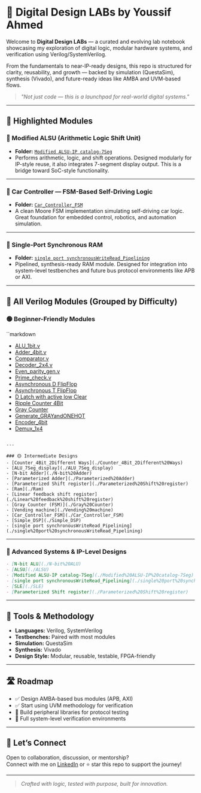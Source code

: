 # 🚀 Digital Design LABs by Youssif Ahmed

Welcome to **Digital Design LABs** — a curated and evolving lab notebook showcasing my exploration of digital logic, modular hardware systems, and verification using Verilog/SystemVerilog.

From the fundamentals to near-IP-ready designs, this repo is structured for clarity, reusability, and growth — backed by simulation (QuestaSim), synthesis (Vivado), and future-ready ideas like AMBA and UVM-based flows.

> *"Not just code — this is a launchpad for real-world digital systems."*

---

## 📌 Highlighted Modules

### 🔁 Modified ALSU (Arithmetic Logic Shift Unit)
- **Folder:** [`Modified ALSU-IP catalog-7Seg`](./Modified%20ALSU-IP%20catalog-7Seg)
- Performs arithmetic, logic, and shift operations. Designed modularly for IP-style reuse, it also integrates 7-segment display output. This is a bridge toward SoC-style functionality.

---

### 🚗 Car Controller — FSM-Based Self-Driving Logic
- **Folder:** [`Car_Controller_FSM`](./Car_Controller_FSM)  
- A clean Moore FSM implementation simulating self-driving car logic. Great foundation for embedded control, robotics, and automation simulation.

---

### 🧠 Single-Port Synchronous RAM
- **Folder:** [`single port synchronousWriteRead_Pipelining`](./single%20port%20synchronousWriteRead_Pipelining)  
- Pipelined, synthesis-ready RAM module. Designed for integration into system-level testbenches and future bus protocol environments like APB or AXI.

---

## 📁 All Verilog Modules (Grouped by Difficulty)

### 🟢 Beginner-Friendly Modules
``markdown
- [ALU_1bit.v](./)
- [Adder_4bit.v](./)
- [Comparator.v](./)
- [Decoder_2x4.v](./)
- [Even_parity_gen.v](./)
- [Prime_check.v](./)
- [Asynchronous D FlipFlop](./Asynchronous%20D%20FlipFlop)
- [Asynchronous T FlipFlop](./Asynchronous%20T%20FlipFlop)
- [D Latch with active low Clear](./D%20Latch%20with%20active%20low%20Clear)
- [Ripple Counter 4Bit](./Ripple%20Counter%204Bit)
- [Gray Counter](./Gray%20Counter)
- [Generate_GRAYandONEHOT](./Generate_GRAYandONEHOT)
- [Encoder_4bit](./Encoder_4bit)
- [Demux_1x4](./Demux_1x4)
```

---

### 🟡 Intermediate Designs
- [Counter_4Bit_2Different Ways](./Counter_4Bit_2Different%20Ways)
- [ALU_7Seg_display](./ALU_7Seg_display)
- [N-bit Adder](./N-bit%20Adder)
- [Parameterized Adder](./Parameterized%20Adder)
- [Parameterized Shift register](./Parameterized%20Shift%20register)
- [Ram](./Ram)
- [Linear feedback shift register](./Linear%20feedback%20shift%20register)
- [Gray Counter (FSM)](./Gray%20Counter)
- [Vending machine](./Vending%20machine)
- [Car_Controller_FSM](./Car_Controller_FSM)
- [Simple_DSP](./Simple_DSP)
- [single port synchronousWriteRead_Pipelining](./single%20port%20synchronousWriteRead_Pipelining)
```

---

### 🔴 Advanced Systems & IP-Level Designs
```markdown
- [N-bit ALU](./N-bit%20ALU)
- [ALSU](./ALSU)
- [Modified ALSU-IP catalog-7Seg](./Modified%20ALSU-IP%20catalog-7Seg)
- [single port synchronousWriteRead_Pipelining](./single%20port%20synchronousWriteRead_Pipelining)
- [SLE](./SLE)
- [Parameterized Shift register](./Parameterized%20Shift%20register)
```

---

## 🧪 Tools & Methodology

- **Languages:** Verilog, SystemVerilog  
- **Testbenches:** Paired with most modules  
- **Simulation:** QuestaSim  
- **Synthesis:** Vivado  
- **Design Style:** Modular, reusable, testable, FPGA-friendly

---

## 🛣 Roadmap

- ✅ Design AMBA-based bus modules (APB, AXI)
- ✅ Start using UVM methodology for verification
- 🚧 Build peripheral libraries for protocol testing
- 🚧 Full system-level verification environments

---

## 🙌 Let’s Connect

Open to collaboration, discussion, or mentorship?  
Connect with me on [LinkedIn](https://www.linkedin.com/in/youssif-amed/) or ⭐ star this repo to support the journey!

---

> *Crafted with logic, tested with purpose, built for innovation.*

